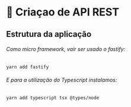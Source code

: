 # 🚀 Criaçao de API REST

## Estrutura da aplicação

###### Como micro framework, vair ser usado o fastify:

```shell
yarn add fastify
```

###### E para a utilização do Typescript instalamos:

```shell
yarn add typescript tsx @types/node
```
